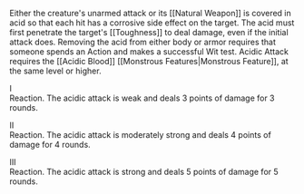 Either the creature's unarmed attack or its [[Natural Weapon]] is covered in acid so that each hit has a corrosive side effect on the target. The acid must first penetrate the target's [[Toughness]] to deal damage, even if the initial attack does. Removing the acid from either body or armor requires that someone spends an Action and makes a successful Wit test. Acidic Attack requires the [[Acidic Blood]] [[Monstrous Features|Monstrous Feature]], at the same level or higher.

I<br>Reaction. The acidic attack is weak and deals 3 points of damage for 3 rounds.

II<br>Reaction. The acidic attack is moderately strong and deals 4 points of damage for 4 rounds.

III<br>Reaction. The acidic attack is strong and deals 5 points of damage for 5 rounds.
